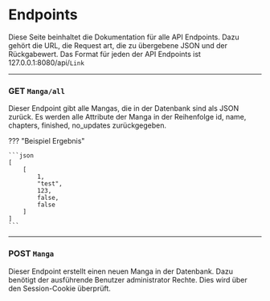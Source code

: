 # Endpoints

Diese Seite beinhaltet die Dokumentation für alle API Endpoints. Dazu gehört die URL, die Request art, die zu übergebene JSON und der Rückgabewert. Das Format für jeden der API Endpoints ist
127.0.0.1:8080/api/`Link`

---

### GET `Manga/all`

Dieser Endpoint gibt alle Mangas, die in der Datenbank sind als JSON zurück. Es werden alle Attribute der Manga in der 
Reihenfolge id, name, chapters, finished, no_updates zurückgegeben.
    


??? "Beispiel Ergebnis"

    ```json
    [
        [
            1,
            "test",
            123,
            false,
            false
        ]
    ]
    ```

---

### POST `Manga`

Dieser Endpoint erstellt einen neuen Manga in der Datenbank. Dazu benötigt der ausführende Benutzer administrator Rechte. Dies wird über den Session-Cookie überprüft.